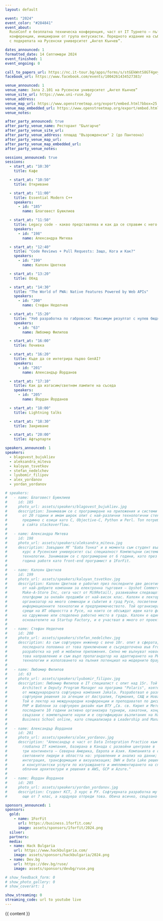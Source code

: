 ```yaml
---
layout: default

event: "2024"
event_color: "#284841"
event_about:
  RuseConf е безплатна техническа конференция, част от IT Турнето – пътуващи из България
  конференции, инициирани от група ентусиасти. Поредното издание на събитието се организира
  с подкрепата на Русенски университет „Ангел Кънчев“.

dates_announced: 1
formatted_date: 14 Септември 2024
event_finished: 1
event_ongoing: 0

call_to_papers_url: https://nc.it-tour.bg/apps/forms/s/stGEkWntS8GT4geydtAwG5Fb
facebook_url: https://www.facebook.com/events/1004261434527383/

venue_announced: 1
venue_name: Зала 2.101 на Русенски университет „Ангел Кънчев“
venue_site_url: https://www.uni-ruse.bg/
venue_address:
venue_map_url: https://www.openstreetmap.org/export/embed.html?bbox=25.967790484428406%2C43.85256793116109%2C25.975606441497803%2C43.85754637394966&amp;layer=mapnik&amp;marker=43.85505720450864%2C25.971698462963104
venue_map_embedded_url: https://www.openstreetmap.org/export/embed.html?bbox=25.967790484428406%2C43.85256793116109%2C25.975606441497803%2C43.85754637394966&amp;layer=mapnik&amp;marker=43.85505720450864%2C25.971698462963104
venue_notes:

after_party_announced: true
after_party_venue_name: Ресторант "Българче"
after_party_venue_site_url:
after_party_venue_address: площад "Възрожденски" 2 (до Пантеона)
after_party_venue_map_url:
after_party_venue_map_embedded_url:
after_party_venue_notes:

sessions_announced: true
sessions:
  - start_at: "10:30"
    title: Кафе

  - start_at: "10:50"
    title: Откриване

  - start_at: "11:00"
    title: Essential Modern C++
    speakers:
      - id: "185"
        name: Благовест Буюклиев

  - start_at: "11:50"
    title: Legacy code - какво представлява и как да се справим с него
    speakers:
      - id: "198"
        name: Александра Митева

  - start_at: "12:40"
    title: "Code Reviews + Pull Requests: Защо, Кога и Как?"
    speakers:
      - id: "199"
        name: Калоян Цветков

  - start_at: "13:20"
    title: Обяд

  - start_at: "14:30"
    title: "The World of PWA: Native Features Powered by Web APIs"
    speakers:
      - id: "200"
        name: Стефан Неделчев

  - start_at: "15:20"
    title: "Уеб разработка по габровски: Максимум резултат с нулев бюджет"
    speakers:
      - id: "63"
        name: Любомир Филипов

  - start_at: "16:00"
    title: Почивка

  - start_at: "16:20"
    title: Къде да се интегрира първо GenAI?
    speakers:
      - id: "201"
        name: Александър Йорданов

  - start_at: "17:10"
    title: Как да изгасим/светнем лампите на съседа
    speakers:
      - id: "205"
        name: Йордан Йорданов

  - start_at: "18:00"
    title: Lightning talks

  - start_at: "18:30"
    title: Закриване

  - start_at: "20:00"
    title: Афтърпарти

speakers_announced: 1
speakers:
  - blagovest_bujukliev
  - aleksandra_miteva
  - kaloyan_tsvetkov
  - stefan_nedelchev
  - lyubomir_filipov
  - alex_yordanov
  - yordan_yordanov

# speakers:
#   - name: Благовест Буюклиев
#     id: 185
#     photo_url: assets/speakers/blagovest_bujukliev.jpg
#     description: Занимавам се с програмиране на приложения и системи от повече
#       от 20 години и имам широк опит с най-различни технологични стекове и
#       предимно с езици като C, Objective-C, Python и Perl. Топ потребител от Русе
#       в сайта stackoverflow.
#
#   - name: Александра Митева
#     id: 198
#     photo_url: assets/speakers/aleksandra_miteva.jpg
#     description: Завърших МГ "Баба Тонка" и в момента съм студент във втори
#       курс в Русенския университет със специалност Компютърни системи и
#       технологии. Занимавам се с програмиране от 6 години, като през последната
#       година работя като front-end програмист в 1ForFit.
#
#   - name: Калоян Цветков
#     id: 199
#     photo_url: assets/speakers/kaloyan_tsvetkov.jpg
#     description: Калоян Цветков е работил през последните две десетилетия в една
#       от най-добрите компании за електронна търговия – Upshot Commerce (преди
#       Make-A-Store Inc, сега част от Mi9Retail), развивайки следващото поколение
#       платформи за онлайн продажби от най-висок клас. Калоян е лектор, спонсор и
#       организатор на много семинари и събития в град Русе, посветени на
#       информационните технологии и предприемачеството. Той организира първите
#       срещи на ИТ общността в Русе, на които се обсъждат идеи като формирането
#       на сдружение или споделено работно място в града. Калоян е един от
#       основателите на Startup Factory, и е участвал в много от проектите и идеите на сдружението.
#
#   - name: Стефан Неделчев
#     id: 200
#     photo_url: assets/speakers/stefan_nedelchev.jpg
#     description: Аз съм софтуерен инженер с вече 10г. опит в сферата, като
#       последната половина от това приключение е съсредоточена във Front-end
#       разработка на уеб и мобилни приложения. Силно ме вълнуват новостите в
#       това направление и съм върл пропагандатор на адаптирането на PWA
#       технологии и използването на пълния потенциал на модерните браузъри.
#
#   - name: Любомир Филипов
#     id: 63
#     photo_url: assets/speakers/lyubomir_filipov.jpg
#     description: Любомир Филипов e IT специалист с опит над 15г. Той е Group
#       Architect и Deputy Program Manager на програма "Polaris", която е част
#       от международната софтуерна компания Jakala. Разработвал е различни
#       софтуерни решения за агенции от Австралия, Германия, САЩ и Нова Зеландия.
#       Той е лектор на международни конференции и преподавател по дисциплините
#       PHP и Шаблони за софтуерен дизайн към ВТУ „Св. св. Кирил и Методий“. През
#       последните 10 години активно организира турнири, хакатони, конференции,
#       свързани с компютърните науки и е сертифициран възпитаник на Harvard
#       Business School online, като специализира в Leadership and Management.
#
#   - name: Александър Йорданов
#     id: 201
#     photo_url: assets/speakers/alex_yordanov.jpg
#     description: "Александър е част от Data Integration Practice към Адастра -
#       глобална IT компания, базирана в Канада с развойни центрове в
#       три континента – Северна Америка, Европа и Азия. Компанията е сред
#       световните лидери в областта на: управление и анализ на данни; тяхната
#       интеграция, трансформация и визуализация; DWH и Data Lake решения, както
#       и консултантски услуги по изграждането и имплементирането на специфични
#       облачни архитектури и решения в AWS, GCP и Azure."
#
#   - name: Йордан Йорданов
#     id: 205
#     photo_url: assets/speakers/yordan_yordanov.jpg
#     description: Студент КСТ, 3 курс в РУ. Софтуерната разработка му е страст
#       още от 7 клас, а хардуера отпреди това. Обича всичко, свързано с технологиите.

sponsors_announced: 1
sponsors:
  gold:
    - name: 1ForFit
      url: https://business.1forfit.com/
      image: assets/sponsors/1forfit/2024.png
  silver:
  partners:
  media:
  - name: Hack Bulgaria
    url: https://www.hackbulgaria.com/
    image: assets/sponsors/hackbulgaria/2024.png
  - name: Dev.bg
    url: https://dev.bg/ruse/
    image: assets/sponsors/devbg/ruse.png

# show_feedback_form: 0
# show_photo_gallery: 0
# show_coverart: 1

show_streaming: 0
streaming_code: url to youtube live
---
```


{{ content }}
